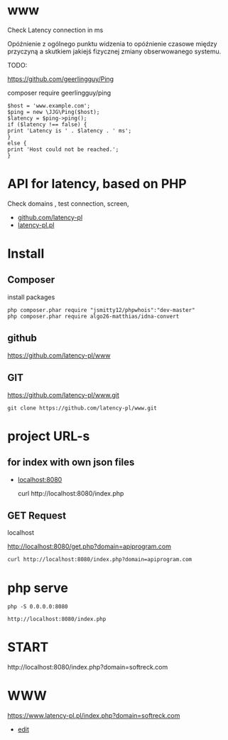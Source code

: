 # www
Check Latency connection in ms

Opóźnienie z ogólnego punktu widzenia to opóźnienie czasowe między przyczyną a skutkiem jakiejś fizycznej zmiany obserwowanego systemu.

TODO:

https://github.com/geerlingguy/Ping

composer require geerlingguy/ping
    
    $host = 'www.example.com';
    $ping = new \JJG\Ping($host);
    $latency = $ping->ping();
    if ($latency !== false) {
    print 'Latency is ' . $latency . ' ms';
    }
    else {
    print 'Host could not be reached.';
    }

# API for latency, based on PHP
Check domains , test connection, screen,

+ [github.com/latency-pl](https://github.com/latency-pl)
+ [latency-pl.pl](https://latency-pl.pl/)

# Install

## Composer
install packages

    php composer.phar require "jsmitty12/phpwhois":"dev-master"
    php composer.phar require algo26-matthias/idna-convert

## github

https://github.com/latency-pl/www

## GIT

https://github.com/latency-pl/www.git

    git clone https://github.com/latency-pl/www.git


# project URL-s

## for index with own json files

+ [localhost:8080](http://localhost:8080/)


    curl http://localhost:8080/index.php


## GET Request

localhost

[http://localhost:8080/get.php?domain=apiprogram.com](http://localhost:8080/get.php?domain=apiprogram.com)

    curl http://localhost:8080/index.php?domain=apiprogram.com


# php serve

    php -S 0.0.0.0:8080

    http://localhost:8080/index.php


# START

http://localhost:8080/index.php?domain=softreck.com


# WWW

https://www.latency-pl.pl/index.php?domain=softreck.com

+ [edit](https://github.com/latency-pl/www/edit/main/README.md)